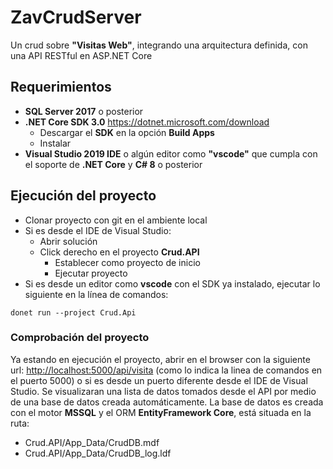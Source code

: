 # ZavCrudServer

Un crud sobre **"Visitas Web"**, integrando una arquitectura definida, con una API RESTful en ASP.NET Core

## Requerimientos

* **SQL Server 2017** o posterior
* **.NET Core SDK 3.0** <https://dotnet.microsoft.com/download>
  * Descargar el **SDK** en la opción **Build Apps**
  * Instalar
* **Visual Studio 2019 IDE** o algún editor como **"vscode"** que cumpla con el soporte de **.NET Core** y **C# 8** o posterior

## Ejecución del proyecto

* Clonar proyecto con git en el ambiente local
* Si es desde el IDE de Visual Studio:
  * Abrir solución
  * Click derecho en el proyecto **Crud.API**
    * Establecer como proyecto de inicio
    * Ejecutar proyecto
* Si es desde un editor como **vscode** con el SDK ya instalado, ejecutar lo siguiente en la línea de comandos:

```shell
donet run --project Crud.Api
```

### Comprobación del proyecto

Ya estando en ejecución el proyecto, abrir en el browser con la siguiente url: <http://localhost:5000/api/visita> (como lo indica la linea de comandos en el puerto 5000) o si es desde un puerto diferente desde el IDE de Visual Studio. Se visualizaran una lista de datos tomados desde el API por medio de una base de datos creada automáticamente.
La base de datos es creada con el motor **MSSQL** y el ORM **EntityFramework Core**, está situada en la ruta:

* Crud.API/App_Data/CrudDB.mdf
* Crud.API/App_Data/CrudDB_log.ldf
